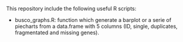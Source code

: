 This repository include the following useful R scripts: 
- busco_graphs.R: function which generate a barplot or a serie of piecharts from a data.frame with 5 columns (ID, single, duplicates, fragmentated and missing genes). 
